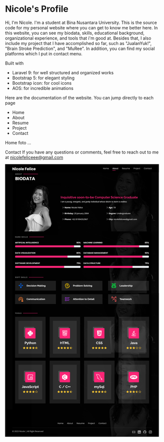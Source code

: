 # Nicole's Profile

Hi, I'm Nicole. I'm a student at Bina Nusantara University. This is the source code for my personal website where you can get to know me better here. In this website, you can see my biodata, skills, educational background, organizational experience, and tools that i'm good at. Besides that, I also include my project that I have accomplished so far, such as "JualanYuk!", "Brain Stroke Prediction", and "MuRee". In addition, you can find my social platforms which I put in contact menu.

Built with
- Laravel 9: for well structured and organized works
- Bootstrap 5: for elegant styling
- Bootstrap icon: for cool icons
- AOS: for incredible animations 

Here are the documentation of the website. You can jump directly to each page 
- Home
- About
- Resume
- Project
- Contact

Home
foto
...

Contact
If you have any questions or comments, feel free to reach out to me at nicolefeliceee@gmail.com


![about](https://github.com/nicolefeliceee/MyProfile/blob/main/public/sl3/readme/aboutFull.png)


